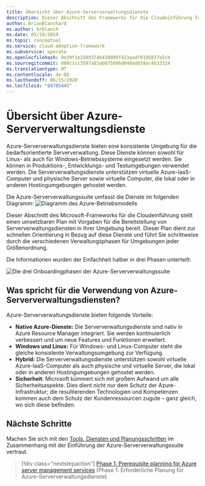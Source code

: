```yaml
---
title: Übersicht über Azure-Serververwaltungsdienste
description: Dieser Abschnitt des Frameworks für die Cloudeinführung für Azure stellt einen umsetzbaren Plan mit Vorgaben für die Bereitstellung von Serververwaltungsdiensten in Ihrer Umgebung bereit.
author: BrianBlanchard
ms.author: brblanch
ms.date: 05/10/2019
ms.topic: conceptual
ms.service: cloud-adoption-framework
ms.subservice: operate
ms.openlocfilehash: 9e39f1e1589374b438009f423aadf0195837e5cb
ms.sourcegitcommit: d88c1cc3597a83ab075606d040ad659ac4b33324
ms.translationtype: HT
ms.contentlocale: de-DE
ms.lasthandoff: 06/15/2020
ms.locfileid: "84785445"
---
```

# <a name="overview-of-azure-server-management-services"></a>Übersicht über Azure-Serververwaltungsdienste

Azure-Serververwaltungsdienste bieten eine konsistente Umgebung für die bedarfsorientierte Serververwaltung. Diese Dienste können sowohl für Linux- als auch für Windows-Betriebssysteme eingesetzt werden. Sie können in Produktions-, Entwicklungs- und Testumgebungen verwendet werden. Die Serververwaltungsdienste unterstützen virtuelle Azure-IaaS-Computer und physische Server sowie virtuelle Computer, die lokal oder in anderen Hostingumgebungen gehostet werden.

Die Azure-Serververwaltungssuite umfasst die Dienste im folgenden Diagramm: ![Diagramm des Azure-Betriebsmodells](./media/operations-diagram.png)

Dieser Abschnitt des Microsoft-Frameworks für die Cloudeinführung stellt einen umsetzbaren Plan mit Vorgaben für die Bereitstellung von Serververwaltungsdiensten in Ihrer Umgebung bereit. Dieser Plan dient zur schnellen Orientierung in Bezug auf diese Dienste und führt Sie schrittweise durch die verschiedenen Verwaltungsphasen für Umgebungen jeder Größenordnung.

Die Informationen wurden der Einfachheit halber in drei Phasen unterteilt:

![Die drei Onboardingphasen der Azure-Serververwaltungssuite](./media/operations-stages.png)

## <a name="why-use-azure-server-management-services"></a>Was spricht für die Verwendung von Azure-Serververwaltungsdiensten?

Azure-Serververwaltungsdienste bieten folgende Vorteile:

- **Native Azure-Dienste:** Die Serververwaltungsdienste sind nativ in Azure Resource Manager integriert. Sie werden kontinuierlich verbessert und um neue Features und Funktionen erweitert.
- **Windows und Linux:** Für Windows- und Linux-Computer steht die gleiche konsistente Verwaltungsumgebung zur Verfügung.
- **Hybrid:** Die Serververwaltungsdienste unterstützen sowohl virtuelle Azure-IaaS-Computer als auch physische und virtuelle Server, die lokal oder in anderen Hostingumgebungen gehostet werden.
- **Sicherheit**: Microsoft kümmert sich mit großem Aufwand um alle Sicherheitsaspekte. Dies dient nicht nur dem Schutz der Azure-Infrastruktur; die resultierenden Technologien und Kompetenzen kommen auch dem Schutz der Kundenressourcen zugute – ganz gleich, wo sich diese befinden.

## <a name="next-steps"></a>Nächste Schritte

Machen Sie sich mit den [Tools, Diensten und Planungsschritten](./prerequisites.md) im Zusammenhang mit der Einführung der Azure-Serververwaltungssuite vertraut.

> [!div class="nextstepaction"]
> [Phase 1: Prerequisite planning for Azure server management services](./prerequisites.md) (Phase 1: Erforderliche Planung für Azure-Serververwaltungsdienste)
